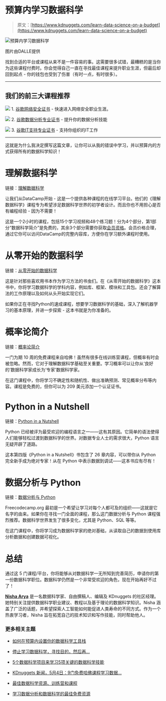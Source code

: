 # 预算内学习数据科学

> 原文：[https://www.kdnuggets.com/learn-data-science-on-a-budget](https://www.kdnuggets.com/learn-data-science-on-a-budget)

![预算内学习数据科学](../Images/d59fda2bd7144b9861761728d94be2e6.png)

图片由DALLE提供

找到合适的平台或课程从来不是一件容易的事。这需要很多试错，最糟糕的是当你为这些课程付费时。你会觉得自己一直在寻找最佳课程来提升职业生涯，但最后却回到起点 - 你的钱包也受到了伤害（有时一点，有时很多）。

* * *

## 我们的前三大课程推荐

![](../Images/0244c01ba9267c002ef39d4907e0b8fb.png) 1\. [谷歌网络安全证书](https://www.kdnuggets.com/google-cybersecurity) - 快速进入网络安全职业生涯。

![](../Images/e225c49c3c91745821c8c0368bf04711.png) 2\. [谷歌数据分析专业证书](https://www.kdnuggets.com/google-data-analytics) - 提升你的数据分析技能

![](../Images/0244c01ba9267c002ef39d4907e0b8fb.png) 3\. [谷歌IT支持专业证书](https://www.kdnuggets.com/google-itsupport) - 支持你组织的IT工作

* * *

这就是为什么我决定撰写这篇文章，让你可以从我的错误中学习，并以预算内的方式获得所有的数据科学知识！

# 理解数据科学

链接：[理解数据科学](https://www.datacamp.com/courses/understanding-data-science)

让我们从DataCamp开始 - 这是一个提供各种课程的在线学习平台。他们的《理解数据科学》课程专为希望涉足数据科学世界的初学者设计。而且你也不用担心是否有编程经验 - 因为不需要！

这是一个2小时的课程，包括15个学习视频和48个练习题！分为4个部分，第1部分“数据科学简介”是免费的，其余3个部分需要你获取[会员资格](https://www.datacamp.com/pricing?period=yearly)。会员价格合理，通过它你可以访问DataCamp的完整内容库，方便你在学习额外课程时使用。

# 从零开始的数据科学

链接：[从零开始的数据科学](https://oreillymedia.pxf.io/4PjRn3)

这是针对那些喜欢用书本作为学习方法的书虫们。在《从零开始的数据科学》这本书中，你将学习数据科学的学科内容，例如库、框架、模块和工具包。还会了解算法的工作原理以及如何从头开始实现它们。

如果你正在寻找Python的速成课程，想要学习数据科学的基础，深入了解机器学习的基本原理，并进一步探索 - 这本书就是为你准备的。

# 概率论简介

链接：[概率论简介](https://pll.harvard.edu/course/introduction-probability-edx)

一门为期 10 周的免费课程来自哈佛！虽然有很多在线训练营课程，但概率有时会被忽略。然而，它对于理解数据科学基础至关重要。学习概率可以让你从‘良好的’数据科学家成长为‘专家’数据科学家。

在这门课程中，你将学习不确定性和随机性、做出准确预测、常见概率分布等内容。课程是免费的，但你可以为 209 美元添加一个认证证书。

# Python in a Nutshell

链接：[Python in a Nutshell](https://oreillymedia.pxf.io/c/359203/1814910/15173)

Python 已经被评为最受欢迎的编程语言之一——这有其原因。它简单的语法使得人们能够轻松过渡到数据科学的世界。对数据专业人士的需求很大，Python 语言无疑开辟了道路。

这本第四版《Python in a Nutshell》书包含了 26 章内容，可以带你从 Python 完全新手成为绝对专家！从在 Python 中表示数据到调试——这本书应有尽有！

# 数据分析与 Python

链接：[数据分析与 Python](https://www.freecodecamp.org/learn/data-analysis-with-python/)

Freecodecamp.org 最初是一个希望让学习对每个人都可及的组织——这就是它名字的由来。如果你在寻找一门全面的课程，那么这门数据分析与 Python 课程强烈推荐。数据科学世界发生了很多变化，尤其是 Python、SQL 等等。

在这门课程中，你将学习成为数据科学家的绝对基础，从读取自己的数据到使用库分析数据和创建数据可视化。

# 总结

通过这 5 门课程/平台，你将能够从对数据科学一无所知到完善简历，申请你的第一份数据科学职位。数据科学仍然是一个非常受欢迎的角色，现在开始再好不过了！

[](https://www.linkedin.com/in/nisha-arya-ahmed/)****[Nisha Arya](https://www.linkedin.com/in/nisha-arya-ahmed/)**** 是一名数据科学家、自由撰稿人、编辑及 KDnuggets 的社区经理。她特别关注提供数据科学职业建议、教程以及基于理论的数据科学知识。Nisha 涵盖了广泛的话题，并希望探索人工智能如何能促进人类寿命的不同方式。作为一个热衷学习者，Nisha 旨在拓宽自己的技术知识和写作技能，同时帮助他人。

### 更多相关主题

+   [如何在预算内设置你的数据科学工具栈](https://www.kdnuggets.com/2022/01/data-science-stack-budget.html)

+   [停止学习数据科学，寻找目的，然后再…](https://www.kdnuggets.com/2021/12/stop-learning-data-science-find-purpose.html)

+   [5个数据科学项目来学习5项关键的数据科学技能](https://www.kdnuggets.com/2022/03/5-data-science-projects-learn-5-critical-data-science-skills.html)

+   [KDnuggets 新闻，5月4日：9门免费哈佛课程学习数据…](https://www.kdnuggets.com/2022/n18.html)

+   [最佳数据科学资源、训练营和课程](https://www.kdnuggets.com/2023/12/springboard-best-data-science-resources-bootcamp-courses-learn-data-science-new-year)

+   [学习数据分析和数据科学的最佳免费资源](https://www.kdnuggets.com/2024/03/365datascience-best-free-resources-learn-data-analysis-data-science)

